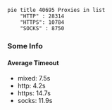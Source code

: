 
```mermaid
pie title 40695 Proxies in list
    "HTTP" : 28314
    "HTTPS": 10784
    "SOCKS" : 8750
```

### Some Info
#### Average Timeout

- mixed: 7.5s
- http: 4.2s
- https: 14.7s
- socks: 11.9s